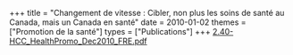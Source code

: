 +++
title = "Changement de vitesse : Cibler, non plus les soins de santé au Canada, mais un Canada en santé"
date = 2010-01-02
themes = ["Promotion de la santé"]
types = ["Publications"]
+++
[2.40-HCC\_HealthPromo\_Dec2010\_FRE.pdf](/files/2.40-HCC_HealthPromo_Dec2010_FRE.pdf)
